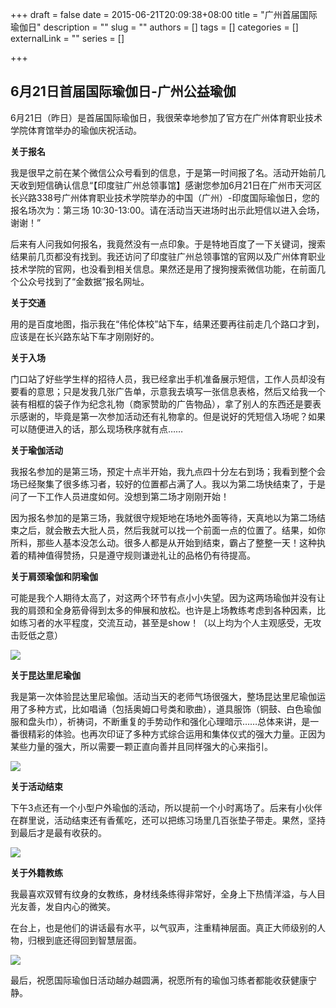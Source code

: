 +++
draft = false
date = 2015-06-21T20:09:38+08:00
title = "广州首届国际瑜伽日"
description = ""
slug = ""
authors = []
tags = []
categories = []
externalLink = ""
series = []

+++


## **6月21日首届国际瑜伽日-广州公益瑜伽**


6月21日（昨日）是首届国际瑜伽日，我很荣幸地参加了官方在广州体育职业技术学院体育馆举办的瑜伽庆祝活动。

**关于报名**

我是很早之前在某个微信公众号看到的信息，于是第一时间报了名。活动开始前几天收到短信确认信息“【印度驻广州总领事馆】感谢您参加6月21日在广州市天河区长兴路338号广州体育职业技术学院举办的中国（广州）-印度国际瑜伽日，您的报名场次为：第三场 10:30-13:00。请在活动当天进场时出示此短信以进入会场，谢谢！”

后来有人问我如何报名，我竟然没有一点印象。于是特地百度了一下关键词，搜索结果前几页都没有找到。我还访问了印度驻广州总领事馆的官网以及广州体育职业技术学院的官网，也没看到相关信息。果然还是用了搜狗搜索微信功能，在前面几个公众号找到了“金数据”报名网址。


**关于交通**

用的是百度地图，指示我在“伟伦体校”站下车，结果还要再往前走几个路口才到，应该是在长兴路东站下车才刚刚好的。


**关于入场**

门口站了好些学生样的招待人员，我已经拿出手机准备展示短信，工作人员却没有要看的意思；只是发我几张广告单，示意我去填写一张信息表格，然后又给我一个装有相框的袋子作为纪念礼物（商家赞助的广告物品），拿了别人的东西还是要表示感谢的，毕竟是第一次参加活动还有礼物拿的。但是说好的凭短信入场呢？如果可以随便进入的话，那么现场秩序就有点……



**关于瑜伽活动**

我报名参加的是第三场，预定十点半开始，我九点四十分左右到场；我看到整个会场已经聚集了很多练习者，较好的位置都占满了人。我以为第二场快结束了，于是问了一下工作人员进度如何。没想到第二场才刚刚开始！

因为报名参加的是第三场，我就很守规矩地在场地外面等待，天真地以为第二场结束之后，就会散去大批人员，然后我就可以找一个前面一点的位置了。结果，如你所料，那些人基本没怎么动。很多人都是从开始到结束，霸占了整整一天！这种执着的精神值得赞扬，只是遵守规则谦逊礼让的品格仍有待提高。


**关于肩颈瑜伽和阴瑜伽**

可能是我个人期待太高了，对这两个环节有点小小失望。因为这两场瑜伽并没有让我的肩颈和全身筋骨得到太多的伸展和放松。也许是上场教练考虑到各种因素，比如练习者的水平程度，交流互动，甚至是show！（以上均为个人主观感受，无攻击贬低之意）

![](https://oss.coolmoe.com/wp-content/uploads202406062131914.jpg)


**关于昆达里尼瑜伽**

我是第一次体验昆达里尼瑜伽。活动当天的老师气场很强大，整场昆达里尼瑜伽运用了多种方式，比如唱诵（包括奥姆口号类和歌曲），道具服饰（铜鼓、白色瑜伽服和盘头巾），祈祷词，不断重复的手势动作和强化心理暗示……总体来讲，是一番很精彩的体验。也再次印证了多种方式综合运用和集体仪式的强大力量。正因为某些力量的强大，所以需要一颗正直向善并且同样强大的心来指引。

![](https://oss.coolmoe.com/wp-content/uploads202406062131915.jpg)


**关于活动结束**

下午3点还有一个小型户外瑜伽的活动，所以提前一个小时离场了。后来有小伙伴在群里说，活动结束还有香蕉吃，还可以把练习场里几百张垫子带走。果然，坚持到最后才是最有收获的。

![](https://oss.coolmoe.com/wp-content/uploads202406062131916.jpg)


**关于外籍教练**

我最喜欢双臂有纹身的女教练，身材线条练得非常好，全身上下热情洋溢，与人目光友善，发自内心的微笑。

在台上，也是他们的讲话最有水平，以气驭声，注重精神层面。真正大师级别的人物，归根到底还得回到智慧层面。

![](https://oss.coolmoe.com/wp-content/uploads202406062131917.jpg)

最后，祝愿国际瑜伽日活动越办越圆满，祝愿所有的瑜伽习练者都能收获健康宁静。